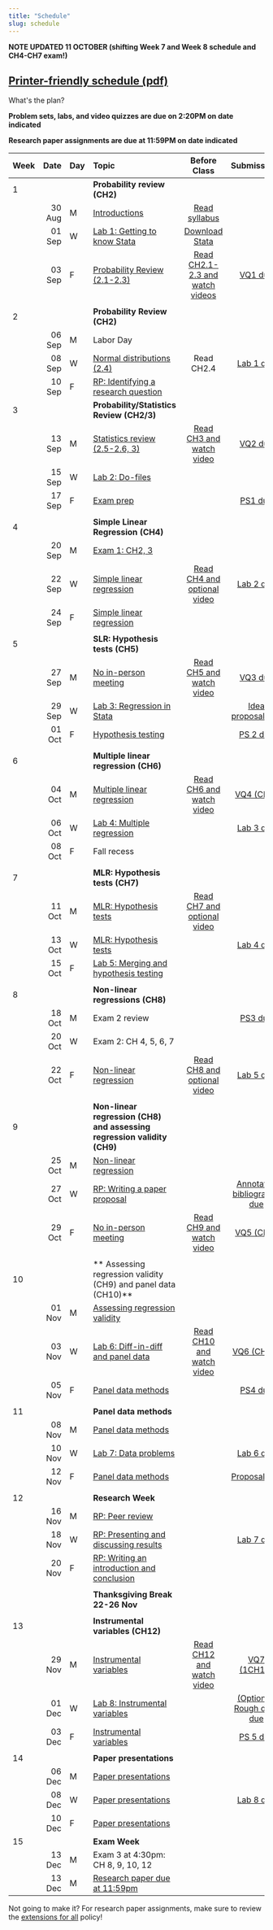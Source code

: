 ```yaml
---
title: "Schedule"
slug: schedule
---
```


<!--{{< figure library="true" src="EC200layout.png" title="" >}}-->
**NOTE UPDATED 11 OCTOBER (shifting Week 7 and Week 8 schedule and CH4-CH7 exam!)**

##  [Printer-friendly schedule (pdf)](EC200_Schedule_F21.pdf)
What's the plan?
<!--

- [**Topic**](/content/) Linked topics take you to the content or lab for that day's session.
- [**Problem Sets**](/assignment/) (<i class="fas fa-pencil-alt"></i>): Link to problem sets. Usually due at the end of the week, so we can work through any questions in class.
- [**Lab**](/assignment/) (<i class="fas fa-laptop-code"></i>): Link to labs. Usually due Monday after we do the in-class lab demonstration.
- [**Research Paper**](/assignment/) (<i class="fas fa-dragon"></i>): Click to find info for the corresponding assignment
-->

**Problem sets, labs, and video quizzes are due on 2:20PM on date indicated**

**Research paper assignments are due at 11:59PM on date indicated**


|Week|Date| Day|Topic|Before Class| Submissions|
| :------------- | ----------: | :------------- | :------------- | :----------: | :-------------:|
|1 |||**Probability review (CH2)**   | | |
|  | 30 Aug | M | [Introductions](/syllabus/)  |[Read syllabus](/syllabus/)||
|  | 01 Sep | W | [Lab 1: Getting to know Stata](/assignment/01-lab) | [Download Stata](https://software.uvm.edu/) | |
|  | 03 Sep | F | [Probability Review (2.1-2.3)](/content/01-content) | [Read CH2.1-2.3 and watch videos](/content/01-content) |  [<i class="fas fa-tv"></i> VQ1 due](https://bb.uvm.edu) |
| ||| | ||
|2 |||**Probability Review (CH2)**  | ||
|  | 06 Sep | M | Labor Day | | |
|  | 08 Sep | W | [Normal distributions (2.4)](/content/02-content)  |Read CH2.4 |[<i class="fas fa-laptop-code"></i> Lab 1 due](/assignment/01-lab)|
|  | 10 Sep | F | [<i class="fas fa-dragon"></i> RP: Identifying a research question](/assignment/rp-01)  | | |
|3 |||**Probability/Statistics Review (CH2/3)**   | ||
|  | 13 Sep | M | [Statistics review (2.5-2.6, 3)](/content/03-content)|[Read CH3 and watch video](/content/03-content) | [<i class="fas fa-tv"></i> VQ2 due](https://bb.uvm.edu)   |
|  | 15 Sep | W | [Lab 2: Do-files](/assignment/02-lab) || |
|  | 17 Sep | F | [Exam prep](/content/03-statsquiz)| |[<i class="fas fa-pencil-alt"></i> PS1 due](/assignment/01-ps) |
| ||| | ||
| 4|||**Simple Linear Regression (CH4)**   | | |
|  | 20 Sep | M | [Exam 1: CH2, 3](/content/03-statsquiz) | | |
|  | 22 Sep | W |[Simple linear regression](/content/04-content/) | [Read CH4 and optional video](/content/04-content/)  |[<i class="fas fa-laptop-code"></i> Lab 2 due](/assignment/02-lab)|
|  | 24 Sep | F |[Simple linear regression](/content/04-content/) |   ||
| ||||  | |
| 5|||**SLR: Hypothesis tests (CH5)**   | | |
|  | 27 Sep | M | [No in-person meeting](/content/05-content) | [Read CH5 and watch video](/content/05-content/) |  [<i class="fas fa-tv"></i> VQ3 due](https://bb.uvm.edu) |
|  | 29 Sep | W | [Lab 3: Regression in Stata](/assignment/03-lab) |  |  [<i class="fas fa-dragon"></i> Idea proposal due](/assignment/rp-02-ideas)|
|  | 01 Oct | F |[Hypothesis testing](/content/05-content) || [<i class="fas fa-pencil-alt"></i> PS 2 due](/assignment/02-ps)|
| ||||  | |
| 6|||**Multiple linear regression (CH6)**   | | |
|  | 04 Oct | M | [Multiple linear regression](/content/06-content/) |[Read CH6 and watch video](/content/06-content/) | [<i class="fas fa-tv"></i> VQ4 (CH6)](https://bb.uvm.edu)|
|  | 06 Oct | W | [Lab 4: Multiple regression](/assignment/04-lab) |  | [<i class="fas fa-laptop-code"></i> Lab 3 due](/assignment/03-lab)|
|  | 08 Oct | F |Fall recess|  | |
| ||||  | |
| 7|||<i class="fas fa-exclamation"></i> **MLR: Hypothesis tests (CH7)**   | | |
|  | 11 Oct | M | [MLR: Hypothesis tests](/content/07-content) |[Read CH7 and optional video](/content/07-content/) ||
|  | 13 Oct | W |[MLR: Hypothesis tests](/content/07-content) |  |[<i class="fas fa-laptop-code"></i> Lab 4 due](/assignment/04-lab) |
|  | 15 Oct | F | [Lab 5: Merging and hypothesis testing](/assignment/05-lab)  |  ||
| ||||  | |
| 8|||<i class="fas fa-exclamation"></i> **Non-linear regressions (CH8)**   | | |
|  | 18 Oct | M | Exam 2 review |  |[<i class="fas fa-pencil-alt"></i> PS3 due](/assignment/03-ps)|
|  | 20 Oct | W | <i class="fas fa-exclamation"></i> Exam 2: CH 4, 5, 6, 7 |  ||
|  | 22 Oct | F | [Non-linear regression](/content/08-content) | [Read CH8 and optional video](/content/08-content/)  |[<i class="fas fa-laptop-code"></i> Lab 5 due](/assignment/05-lab)|
| ||||  ||
| 9|||**Non-linear regression (CH8) and assessing regression validity (CH9)**   | | |
|  | 25 Oct | M | [Non-linear regression](/content/08-content) |||
|  | 27 Oct | W | [<i class="fas fa-dragon"></i> RP: Writing a paper proposal](/assignment/rp-04-proposal) |  | [<i class="fas fa-dragon"></i> Annotated bibliography due](/assignment/rp-03-annotated)|
|  | 29 Oct | F |[No in-person meeting](/content/09-content/) |[Read CH9 and watch video](/content/09-content/) | [<i class="fas fa-tv"></i> VQ5 (CH9)](https://bb.uvm.edu)|
| ||||  ||
| 10|||** Assessing regression validity (CH9) and panel data (CH10)**   | | |
|  | 01 Nov | M | [Assessing regression validity](/content/09-content/)  | ||
|  | 03 Nov | W | [Lab 6: Diff-in-diff and panel data](/assignment/06-lab) | [Read CH10 and watch video](/content/10-content)| [<i class="fas fa-tv"></i> VQ6 (CH10)](https://bb.uvm.edu)|
|  | 05 Nov | F | [Panel data methods](/content/10-content)  |  |[<i class="fas fa-pencil-alt"></i> PS4 due](/assignment/04-ps) |
| ||||  | |
| 11|||**Panel data methods**   | | |
|  | 08 Nov | M | [Panel data methods](/content/10-content)  |  ||
|  | 10 Nov | W | [Lab 7: Data problems](/assignment/07-lab) | |[<i class="fas fa-laptop-code"></i> Lab 6 due](/assignment/06-lab)|
|  | 12 Nov | F | [Panel data methods](/content/10-content)  |   | [<i class="fas fa-dragon"></i> Proposal due](/assignment/rp-04-proposal)|
| ||||  | |
|12 |||**Research Week**   | | |
|  | 16 Nov | M | [RP: Peer review](/assignment/rp-05-referee) | ||
|  | 18 Nov | W |  [RP: Presenting and discussing results](/content/11-content)|   |[<i class="fas fa-laptop-code"></i> Lab 7 due](/assignment/06-lab)|
|  | 20 Nov | F | [RP: Writing an introduction and conclusion](/content/11-content)  |||
| ||||  | |
| |||**Thanksgiving Break 22-26 Nov**   | | |
| ||||||
|13 |||**Instrumental variables (CH12)**   | | |
|  | 29 Nov | M | [Instrumental variables](/content/12-content) |  [Read CH12 and watch video](/content/12-content)| [<i class="fas fa-tv"></i> VQ7 (1CH12)](https://bb.uvm.edu)|
|  | 01 Dec | W | [Lab 8: Instrumental variables](/assignment/08-lab) | |[(Optional) Rough draft due](/assignment/rp-06-roughdraft)|
|  | 03 Dec | F | [Instrumental variables](/content/12-content) | |[<i class="fas fa-pencil-alt"></i> PS 5 due](/assignment/05-ps)|
| ||||  | |
| 14|||**Paper presentations**   | | |
|  | 06 Dec | M | [Paper presentations](/assignment/rp-07-presentation)  |  | |
|  | 08 Dec | W | [Paper presentations](/assignment/rp-07-presentation)  |  |[<i class="fas fa-laptop-code"></i>Lab 8 due](/assignment/08-lab) |
|  | 10 Dec | F | [Paper presentations](/assignment/rp-07-presentation)  |  | |
| 15|||**Exam Week**   | | |
|  | 13 Dec | M | Exam 3 at 4:30pm: CH 8, 9, 10, 12  |  | |
|  | 13 Dec | M | <i class="fas fa-dragon"></i> [Research paper due at 11:59pm](/assignment/rp-08-final-submission) <i class="fas fa-dragon"></i> |  | |


Not going to make it? For research paper assignments, make sure to review the [extensions for all](/syllabus/#deadlines-and-extensions) policy!

